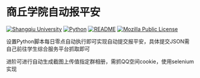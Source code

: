 # 商丘学院自动报平安

[![Shangqiu University](https://img.shields.io/badge/University-Shangqiu-red)](https://www.sqxy.edu.cn/)
[![Python](https://img.shields.io/badge/Python-3.10-blue)](https://python.org)
[![README](https://img.shields.io/badge/README-中文-blue.svg)](README.md)
[![Mozilla Public License](https://img.shields.io/badge/Mozilla%20Public%20License-2.0-orange)](https://www.mozilla.org/en-US/MPL/2.0/)


设置Python脚本每日零点自动执行即可实现自动提交报平安，具体提交JSON需自己前往学生综合服务平台抓取即可

进阶可进行自动生成截图上传值指定群相册，需抓QQ空间cookie，使用selenium实现
